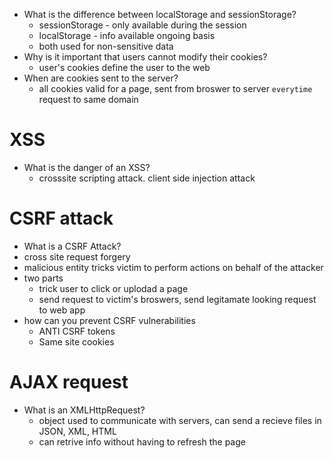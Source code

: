 - What is the difference between localStorage and sessionStorage?
  - sessionStorage - only available during the session 
  - localStorage - info available ongoing basis 
  - both used for non-sensitive data
- Why is it important that users cannot modify their cookies?
  - user's cookies define the user to the web 
- When are cookies sent to the server?
   - all cookies valid for a page, sent from broswer to server `everytime` request to same domain 

# XSS
- What is the danger of an XSS?
  - crosssite scripting attack. client side injection attack 

# CSRF attack 
-  What is a CSRF Attack?
  - cross site request forgery 
  - malicious entity tricks victim to perform actions on behalf of the attacker 
  - two parts 
    - trick user to click or uplodad a page 
    - send request to victim's broswers, send legitamate looking request to web app 
- how can you prevent CSRF vulnerabilities 
  - ANTI CSRF tokens 
  - Same site cookies 
  
# AJAX request 
-  What is an XMLHttpRequest?
   - object used to communicate with servers, can send a recieve files in JSON, XML, HTML
   - can retrive info without having to refresh the page